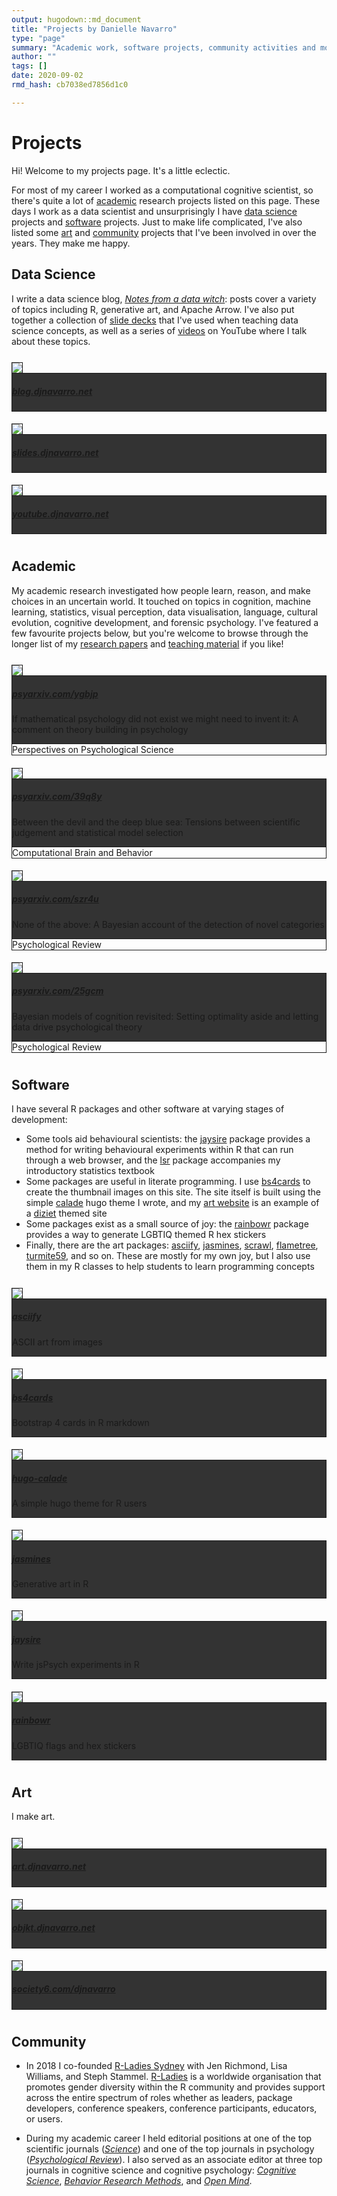 ```yaml
---
output: hugodown::md_document
title: "Projects by Danielle Navarro"
type: "page"
summary: "Academic work, software projects, community activities and more"
author: ""
tags: []
date: 2020-09-02
rmd_hash: cb7038ed7856d1c0

---
```


# Projects

Hi! Welcome to my projects page. It's a little eclectic.

For most of my career I worked as a computational cognitive scientist, so there's quite a lot of [academic](#academic) research projects listed on this page. These days I work as a data scientist and unsurprisingly I have [data science](#data-science) projects and [software](#software) projects. Just to make life complicated, I've also listed some [art](#art) and [community](#community) projects that I've been involved in over the years. They make me happy.

<a name="data-science"></a>

## Data Science

I write a data science blog, [*Notes from a data witch*](https://blog.djnavarro.net): posts cover a variety of topics including R, generative art, and Apache Arrow. I've also put together a collection of [slide decks](https://slides.djnavarro.net) that I've used when teaching data science concepts, as well as a series of [videos](https://youtube.djnavarro.net) on YouTube where I talk about these topics.

<div class="highlight">

<div>
<div class="row p-0 row-cols-1 row-cols-md-2 row-cols-lg-3" style="margin-left: -.6rem; margin-right: -.6rem; margin-top: 1rem; margin-bottom: 1rem; ">
<div class="card bg-transparent m-0 border-0 collapse.show bs4cards-blahblahblah " style="padding: .6rem ; border-width: 0; border-radius: 0 0 0 0 ;">
<a href="https://blog.djnavarro.net" style="color: inherit;">
<img src="blog.jpg" class="card-img-top" style="border-style:solid; border-color:inherits; border-width:1px 1px 0 1px; border-radius: 0 0 0 0 ;"/>
</a>
<div class="card-body justify-content-end m-0 p-0" style="visibility: visible; background-color: #333333FF; border-style:solid; border-color:inherits; border-width:1px; border-radius: 0 0 0 0 ;">
<a href="https://blog.djnavarro.net">
<h5 class="card-title my-auto px-3 pt-3 pb-1">blog.djnavarro.net</h5>
</a>
<p class="card-text my-auto px-3 pb-3 pt-1"></p>
</div>
</div>
<div class="card bg-transparent m-0 border-0 collapse.show bs4cards-blahblahblah " style="padding: .6rem ; border-width: 0; border-radius: 0 0 0 0 ;">
<a href="https://slides.djnavarro.net" style="color: inherit;">
<img src="jo-gala-gLw-ExxY2GI-unsplash.jpg" class="card-img-top" style="border-style:solid; border-color:inherits; border-width:1px 1px 0 1px; border-radius: 0 0 0 0 ;"/>
</a>
<div class="card-body justify-content-end m-0 p-0" style="visibility: visible; background-color: #333333FF; border-style:solid; border-color:inherits; border-width:1px; border-radius: 0 0 0 0 ;">
<a href="https://slides.djnavarro.net">
<h5 class="card-title my-auto px-3 pt-3 pb-1">slides.djnavarro.net</h5>
</a>
<p class="card-text my-auto px-3 pb-3 pt-1"></p>
</div>
</div>
<div class="card bg-transparent m-0 border-0 collapse.show bs4cards-blahblahblah " style="padding: .6rem ; border-width: 0; border-radius: 0 0 0 0 ;">
<a href="https://youtube.djnavarro.net" style="color: inherit;">
<img src="sara-kurfess-O1mej4P-Rws-unsplash.jpg" class="card-img-top" style="border-style:solid; border-color:inherits; border-width:1px 1px 0 1px; border-radius: 0 0 0 0 ;"/>
</a>
<div class="card-body justify-content-end m-0 p-0" style="visibility: visible; background-color: #333333FF; border-style:solid; border-color:inherits; border-width:1px; border-radius: 0 0 0 0 ;">
<a href="https://youtube.djnavarro.net">
<h5 class="card-title my-auto px-3 pt-3 pb-1">youtube.djnavarro.net</h5>
</a>
<p class="card-text my-auto px-3 pb-3 pt-1"></p>
</div>
</div>
</div>
</div>

</div>

<a name="academic"></a>

## Academic

My academic research investigated how people learn, reason, and make choices in an uncertain world. It touched on topics in cognition, machine learning, statistics, visual perception, data visualisation, language, cultural evolution, cognitive development, and forensic psychology. I've featured a few favourite projects below, but you're welcome to browse through the longer list of my [research papers](/papers) and [teaching material](/teaching) if you like!

<div class="highlight">

<div>
<div class="row p-0 row-cols-1 row-cols-lg-2" style="margin-left: -.6rem; margin-right: -.6rem; margin-top: 1rem; margin-bottom: 1rem; ">
<div class="card bg-transparent m-0 border-0 collapse.show bs4cards-blahblahblah " style="padding: .6rem ; border-width: 0; border-radius: 0 0 0 0 ;">
<a href="https://doi.org/10.31234/osf.io/ygbjp" style="color: inherit;">
<img src="jeswin-thomas-hecib2an4T4-unsplash.jpg" class="card-img-top" style="border-style:solid; border-color:inherits; border-width:1px 1px 0 1px; border-radius: 0 0 0 0 ;"/>
</a>
<div class="card-body justify-content-end m-0 p-0" style="visibility: visible; background-color: #333333FF; border-style:solid; border-color:inherits; border-width:1px; border-radius: 0 0 0 0 ;">
<a href="https://doi.org/10.31234/osf.io/ygbjp">
<h5 class="card-title my-auto px-3 pt-3 pb-1">psyarxiv.com/ygbjp</h5>
</a>
<p class="card-text my-auto px-3 pb-3 pt-1">If mathematical psychology did not exist we might need to invent it: A comment on theory building in psychology</p>
</div>
<div class="card-footer small text-muted px-3 py-auto" style="border-style:solid; border-color:inherits; border-width:0 1px 1px 1px; border-radius: 0 0 0 0 ;">Perspectives on Psychological Science</div>
</div>
<div class="card bg-transparent m-0 border-0 collapse.show bs4cards-blahblahblah " style="padding: .6rem ; border-width: 0; border-radius: 0 0 0 0 ;">
<a href="https://doi.org/10.31234/osf.io/39q8y" style="color: inherit;">
<img src="thierry-meier-PKEPAeMBOIU-unsplash.jpg" class="card-img-top" style="border-style:solid; border-color:inherits; border-width:1px 1px 0 1px; border-radius: 0 0 0 0 ;"/>
</a>
<div class="card-body justify-content-end m-0 p-0" style="visibility: visible; background-color: #333333FF; border-style:solid; border-color:inherits; border-width:1px; border-radius: 0 0 0 0 ;">
<a href="https://doi.org/10.31234/osf.io/39q8y">
<h5 class="card-title my-auto px-3 pt-3 pb-1">psyarxiv.com/39q8y</h5>
</a>
<p class="card-text my-auto px-3 pb-3 pt-1">Between the devil and the deep blue sea: Tensions between scientific judgement and statistical model selection</p>
</div>
<div class="card-footer small text-muted px-3 py-auto" style="border-style:solid; border-color:inherits; border-width:0 1px 1px 1px; border-radius: 0 0 0 0 ;">Computational Brain and Behavior</div>
</div>
<div class="card bg-transparent m-0 border-0 collapse.show bs4cards-blahblahblah " style="padding: .6rem ; border-width: 0; border-radius: 0 0 0 0 ;">
<a href="https://doi.org/10.31234/osf.io/szr4u" style="color: inherit;">
<img src="ricardo-gomez-angel-KmKZV8pso-s-unsplash.jpg" class="card-img-top" style="border-style:solid; border-color:inherits; border-width:1px 1px 0 1px; border-radius: 0 0 0 0 ;"/>
</a>
<div class="card-body justify-content-end m-0 p-0" style="visibility: visible; background-color: #333333FF; border-style:solid; border-color:inherits; border-width:1px; border-radius: 0 0 0 0 ;">
<a href="https://doi.org/10.31234/osf.io/szr4u">
<h5 class="card-title my-auto px-3 pt-3 pb-1">psyarxiv.com/szr4u</h5>
</a>
<p class="card-text my-auto px-3 pb-3 pt-1">None of the above: A Bayesian account of the detection of novel categories</p>
</div>
<div class="card-footer small text-muted px-3 py-auto" style="border-style:solid; border-color:inherits; border-width:0 1px 1px 1px; border-radius: 0 0 0 0 ;">Psychological Review</div>
</div>
<div class="card bg-transparent m-0 border-0 collapse.show bs4cards-blahblahblah " style="padding: .6rem ; border-width: 0; border-radius: 0 0 0 0 ;">
<a href="https://doi.org/10.31234/osf.io/25gcm" style="color: inherit;">
<img src="david-matos-xtLIgpytpck-unsplash.jpg" class="card-img-top" style="border-style:solid; border-color:inherits; border-width:1px 1px 0 1px; border-radius: 0 0 0 0 ;"/>
</a>
<div class="card-body justify-content-end m-0 p-0" style="visibility: visible; background-color: #333333FF; border-style:solid; border-color:inherits; border-width:1px; border-radius: 0 0 0 0 ;">
<a href="https://doi.org/10.31234/osf.io/25gcm">
<h5 class="card-title my-auto px-3 pt-3 pb-1">psyarxiv.com/25gcm</h5>
</a>
<p class="card-text my-auto px-3 pb-3 pt-1">Bayesian models of cognition revisited: Setting optimality aside and letting data drive psychological theory</p>
</div>
<div class="card-footer small text-muted px-3 py-auto" style="border-style:solid; border-color:inherits; border-width:0 1px 1px 1px; border-radius: 0 0 0 0 ;">Psychological Review</div>
</div>
</div>
</div>

</div>

<a name="software"></a>

## Software

I have several R packages and other software at varying stages of development:

-   Some tools aid behavioural scientists: the [jaysire](https://jaysire.djnavarro.net) package provides a method for writing behavioural experiments within R that can run through a web browser, and the [lsr](https://lsr.djnavarro.net) package accompanies my introductory statistics textbook
-   Some packages are useful in literate programming. I use [bs4cards](https://bs4cards.djnavarro.net) to create the thumbnail images on this site. The site itself is built using the simple [calade](https://github.com/djnavarro/hugo-calade) hugo theme I wrote, and my [art website](https://art.djnavarro.net) is an example of a [diziet](https://github.com/djnavarro/hugo-diziet) themed site
-   Some packages exist as a small source of joy: the [rainbowr](https://rainbowr.djnavarro.net) package provides a way to generate LGBTIQ themed R hex stickers
-   Finally, there are the art packages: [asciify](https://asciify.djnavarro.net), [jasmines](https://jasmines.djnavarro.net), [scrawl](https://scrawl.djnavarro.net), [flametree](https://flametree.djnavarro.net), [turmite59](https://github.com/djnavarro/turmite59), and so on. These are mostly for my own joy, but I also use them in my R classes to help students to learn programming concepts

<div class="highlight">

<div>
<div class="row p-0 row-cols-1 row-cols-md-2 row-cols-lg-3" style="margin-left: -.6rem; margin-right: -.6rem; margin-top: 1rem; margin-bottom: 1rem; ">
<div class="card bg-transparent m-0 border-0 collapse.show bs4cards-blahblahblah " style="padding: .6rem ; border-width: 0; border-radius: 0 0 0 0 ;">
<a href="https://asciify.djnavarro.net" style="color: inherit;">
<img src="asciify.png" class="card-img-top" style="border-style:solid; border-color:inherits; border-width:1px 1px 0 1px; border-radius: 0 0 0 0 ;"/>
</a>
<div class="card-body justify-content-end m-0 p-0" style="visibility: visible; background-color: #333333FF; border-style:solid; border-color:inherits; border-width:1px; border-radius: 0 0 0 0 ;">
<a href="https://asciify.djnavarro.net">
<h5 class="card-title my-auto px-3 pt-3 pb-1">asciify</h5>
</a>
<p class="card-text my-auto px-3 pb-3 pt-1">ASCII art from images</p>
</div>
</div>
<div class="card bg-transparent m-0 border-0 collapse.show bs4cards-blahblahblah " style="padding: .6rem ; border-width: 0; border-radius: 0 0 0 0 ;">
<a href="https://bs4cards.djnavarro.net" style="color: inherit;">
<img src="bs4cards.png" class="card-img-top" style="border-style:solid; border-color:inherits; border-width:1px 1px 0 1px; border-radius: 0 0 0 0 ;"/>
</a>
<div class="card-body justify-content-end m-0 p-0" style="visibility: visible; background-color: #333333FF; border-style:solid; border-color:inherits; border-width:1px; border-radius: 0 0 0 0 ;">
<a href="https://bs4cards.djnavarro.net">
<h5 class="card-title my-auto px-3 pt-3 pb-1">bs4cards</h5>
</a>
<p class="card-text my-auto px-3 pb-3 pt-1">Bootstrap 4 cards in R markdown</p>
</div>
</div>
<div class="card bg-transparent m-0 border-0 collapse.show bs4cards-blahblahblah " style="padding: .6rem ; border-width: 0; border-radius: 0 0 0 0 ;">
<a href="https://djnavarro.net/hugo-calade/" style="color: inherit;">
<img src="caladown.png" class="card-img-top" style="border-style:solid; border-color:inherits; border-width:1px 1px 0 1px; border-radius: 0 0 0 0 ;"/>
</a>
<div class="card-body justify-content-end m-0 p-0" style="visibility: visible; background-color: #333333FF; border-style:solid; border-color:inherits; border-width:1px; border-radius: 0 0 0 0 ;">
<a href="https://djnavarro.net/hugo-calade/">
<h5 class="card-title my-auto px-3 pt-3 pb-1">hugo-calade</h5>
</a>
<p class="card-text my-auto px-3 pb-3 pt-1">A simple hugo theme for R users</p>
</div>
</div>
<div class="card bg-transparent m-0 border-0 collapse.show bs4cards-blahblahblah " style="padding: .6rem ; border-width: 0; border-radius: 0 0 0 0 ;">
<a href="https://jasmines.djnavarro.net" style="color: inherit;">
<img src="jasmines.png" class="card-img-top" style="border-style:solid; border-color:inherits; border-width:1px 1px 0 1px; border-radius: 0 0 0 0 ;"/>
</a>
<div class="card-body justify-content-end m-0 p-0" style="visibility: visible; background-color: #333333FF; border-style:solid; border-color:inherits; border-width:1px; border-radius: 0 0 0 0 ;">
<a href="https://jasmines.djnavarro.net">
<h5 class="card-title my-auto px-3 pt-3 pb-1">jasmines</h5>
</a>
<p class="card-text my-auto px-3 pb-3 pt-1">Generative art in R</p>
</div>
</div>
<div class="card bg-transparent m-0 border-0 collapse.show bs4cards-blahblahblah " style="padding: .6rem ; border-width: 0; border-radius: 0 0 0 0 ;">
<a href="https://jaysire.djnavarro.net" style="color: inherit;">
<img src="jaysire.png" class="card-img-top" style="border-style:solid; border-color:inherits; border-width:1px 1px 0 1px; border-radius: 0 0 0 0 ;"/>
</a>
<div class="card-body justify-content-end m-0 p-0" style="visibility: visible; background-color: #333333FF; border-style:solid; border-color:inherits; border-width:1px; border-radius: 0 0 0 0 ;">
<a href="https://jaysire.djnavarro.net">
<h5 class="card-title my-auto px-3 pt-3 pb-1">jaysire</h5>
</a>
<p class="card-text my-auto px-3 pb-3 pt-1">Write jsPsych experiments in R</p>
</div>
</div>
<div class="card bg-transparent m-0 border-0 collapse.show bs4cards-blahblahblah " style="padding: .6rem ; border-width: 0; border-radius: 0 0 0 0 ;">
<a href="https://rainbowr.djnavarro.net" style="color: inherit;">
<img src="rainbowr.png" class="card-img-top" style="border-style:solid; border-color:inherits; border-width:1px 1px 0 1px; border-radius: 0 0 0 0 ;"/>
</a>
<div class="card-body justify-content-end m-0 p-0" style="visibility: visible; background-color: #333333FF; border-style:solid; border-color:inherits; border-width:1px; border-radius: 0 0 0 0 ;">
<a href="https://rainbowr.djnavarro.net">
<h5 class="card-title my-auto px-3 pt-3 pb-1">rainbowr</h5>
</a>
<p class="card-text my-auto px-3 pb-3 pt-1">LGBTIQ flags and hex stickers</p>
</div>
</div>
</div>
</div>

</div>

<a name="art"></a>

## Art

I make art.

<div class="highlight">

<div>
<div class="row p-0 row-cols-1 row-cols-md-2 row-cols-lg-3" style="margin-left: -.6rem; margin-right: -.6rem; margin-top: 1rem; margin-bottom: 1rem; ">
<div class="card bg-transparent m-0 border-0 collapse.show bs4cards-blahblahblah " style="padding: .6rem ; border-width: 0; border-radius: 0 0 0 0 ;">
<a href="https://art.djnavarro.net" style="color: inherit;">
<img src="art.jpg" class="card-img-top" style="border-style:solid; border-color:inherits; border-width:1px 1px 0 1px; border-radius: 0 0 0 0 ;"/>
</a>
<div class="card-body justify-content-end m-0 p-0" style="visibility: visible; background-color: #333333FF; border-style:solid; border-color:inherits; border-width:1px; border-radius: 0 0 0 0 ;">
<a href="https://art.djnavarro.net">
<h5 class="card-title my-auto px-3 pt-3 pb-1">art.djnavarro.net</h5>
</a>
<p class="card-text my-auto px-3 pb-3 pt-1"></p>
</div>
</div>
<div class="card bg-transparent m-0 border-0 collapse.show bs4cards-blahblahblah " style="padding: .6rem ; border-width: 0; border-radius: 0 0 0 0 ;">
<a href="https://objkt.djnavarro.net" style="color: inherit;">
<img src="objkt.jpg" class="card-img-top" style="border-style:solid; border-color:inherits; border-width:1px 1px 0 1px; border-radius: 0 0 0 0 ;"/>
</a>
<div class="card-body justify-content-end m-0 p-0" style="visibility: visible; background-color: #333333FF; border-style:solid; border-color:inherits; border-width:1px; border-radius: 0 0 0 0 ;">
<a href="https://objkt.djnavarro.net">
<h5 class="card-title my-auto px-3 pt-3 pb-1">objkt.djnavarro.net</h5>
</a>
<p class="card-text my-auto px-3 pb-3 pt-1"></p>
</div>
</div>
<div class="card bg-transparent m-0 border-0 collapse.show bs4cards-blahblahblah " style="padding: .6rem ; border-width: 0; border-radius: 0 0 0 0 ;">
<a href="https://society6.com/djnavarro" style="color: inherit;">
<img src="society6.jpg" class="card-img-top" style="border-style:solid; border-color:inherits; border-width:1px 1px 0 1px; border-radius: 0 0 0 0 ;"/>
</a>
<div class="card-body justify-content-end m-0 p-0" style="visibility: visible; background-color: #333333FF; border-style:solid; border-color:inherits; border-width:1px; border-radius: 0 0 0 0 ;">
<a href="https://society6.com/djnavarro">
<h5 class="card-title my-auto px-3 pt-3 pb-1">society6.com/djnavarro</h5>
</a>
<p class="card-text my-auto px-3 pb-3 pt-1"></p>
</div>
</div>
</div>
</div>

</div>

<a name="community"></a>

## Community

-   In 2018 I co-founded [R-Ladies Sydney](https://rladiessydney.org/) with Jen Richmond, Lisa Williams, and Steph Stammel. [R-Ladies](https://rladies.org/) is a worldwide organisation that promotes gender diversity within the R community and provides support across the entire spectrum of roles whether as leaders, package developers, conference speakers, conference participants, educators, or users.

-   During my academic career I held editorial positions at one of the top scientific journals ([*Science*](https://www.sciencemag.org/)) and one of the top journals in psychology ([*Psychological Review*](https://www.apa.org/pubs/journals/rev/)). I also served as an associate editor at three top journals in cognitive science and cognitive psychology: [*Cognitive Science*](https://onlinelibrary.wiley.com/journal/15516709), [*Behavior Research Methods*](https://www.springer.com/journal/13428), and [*Open Mind*](https://www.mitpressjournals.org/loi/opmi).

